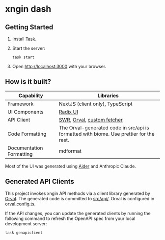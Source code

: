 # xngin dash

## Getting Started

1. Install [Task](https://taskfile.dev/).

1. Start the server:

   ```shell
   task start
   ```

1. Open [http://localhost:3000](http://localhost:3000) with your browser.

## How is it built?

| Capability               | Libraries                                                                                                                     |
| ------------------------ | ----------------------------------------------------------------------------------------------------------------------------- |
| Framework                | NextJS (client only), TypeScript                                                                                              |
| UI Components            | [Radix UI](https://www.radix-ui.com/)                                                                                         |
| API Client               | [SWR](https://swr.vercel.app/), [Orval](https://github.com/orval-labs/orval), [custom fetcher](./src/services/orval-fetch.ts) |
| Code Formatting          | The Orval-generated code in src/api is formatted with biome. Use prettier for the rest.                                       |
| Documentation Formatting | mdformat                                                                                                                      |

Most of the UI was generated using [Aider](https://aider.chat/) and Anthropic Claude.

## Generated API Clients

This project invokes xngin API methods via a client library generated by [Orval](https://github.com/orval-labs/orval).
The generated code is committed to [src/api/](src/api/). Orval is configured in [orval.config.ts](./orval.config.ts).

If the API changes, you can update the generated clients by running the following command to refresh the OpenAPI spec
from your local development server:

```bash
task genapiclient
```
